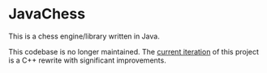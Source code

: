 # JavaChess
This is a chess engine/library written in Java. 

This codebase is no longer maintained. The [current iteration](https://github.com/boriskrisanov/chess_engine) of this project is a C++ rewrite with significant improvements.
